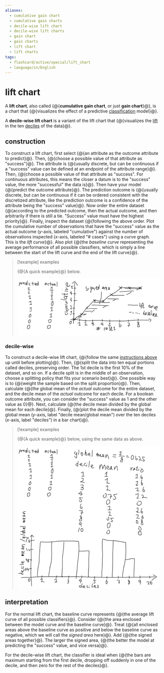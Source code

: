 ```yaml
---
aliases:
  - cumulative gain chart
  - cumulative gain charts
  - decile-wise lift chart
  - decile-wise lift charts
  - gain chart
  - gain charts
  - lift chart
  - lift charts
tags:
  - flashcard/active/special/lift_chart
  - language/in/English
---
```


# lift chart

A __lift chart__, also called {@{__cumulative gain chart__, or just __gain chart__}@}, is a chart that {@{visualizes the effect of a predictive [classification](../general/statistical%20classification.md) model}@}. <!--SR:!2026-06-19,552,278!2026-01-21,437,298-->

A __decile-wise lift chart__ is a variant of the lift chart that {@{visualizes the [lift](../general/association%20rule%20learning.md#lift) in the ten [deciles](../general/decile.md) of the data}@}. <!--SR:!2026-08-11,595,310-->

## construction

To construct a lift chart, first select {@{an attribute as the outcome attribute to predict}@}. Then, {@{choose a possible value of that attribute as "success"}@}. The attribute is {@{usually discrete, but can be continuous if a "success" value can be defined at an endpoint of the attribute range}@}. Then, {@{choose a possible value of that attribute as "success". For continuous attributes, this means the closer a datum is to the "success" value, the more "successful" the data is}@}. Then have your model {@{predict the outcome attribute}@}. The prediction outcome is {@{usually discrete, but can be continuous if it can be ordered consistent with the discretized attribute, like the prediction outcome is a confidence of the attribute being the "success" value}@}. Now order the entire dataset {@{according to the predicted outcome, then the actual outcome, and then arbitrarily if there is still a tie. "Success" value must have the highest priority}@}. Finally, inspect the dataset {@{following the above order. Plot the cumulative number of observations that have the "success" value as the actual outcome (_y_-axis, labeled "cumulative") against the number of observations inspected (_x_-axis, labeled "# cases") using a curve graph. This is the _lift curve_}@}. Also plot {@{the _baseline curve_ representing the average performance of all possible classifiers, which is simply a line between the start of the lift curve and the end of the lift curve}@}. <!--SR:!2026-03-26,525,310!2026-06-29,580,290!2025-09-02,348,298!2025-08-07,311,270!2026-02-15,486,298!2025-06-25,283,278!2025-01-31,185,270!2025-01-06,168,280!2025-02-23,201,280-->

> [!example] examples
>
> {@{A quick example}@} below.
>
> ![lift chart example](attachments/Pasted%20image%2020240322145601.png) <!--SR:!2025-11-29,425,290-->

### decile-wise

To construct a decile-wise lift chart, {@{follow the same [instructions above](#construction) up until before plotting}@}. Then, {@{split the data into ten equal portions called deciles, preserving order. The 1st decile is the first 10% of the dataset, and so on. If a decile split is in the middle of an observation, choose a splitting policy that fits your scenario best}@}. One possible way is to {@{weight the sample based on the split proportion}@}. Then, calculate {@{the global mean of the _actual_ outcome for the entire dataset, and the decile mean of the _actual_ outcome for each decile. For a boolean outcome attribute, you can consider the "success" value as 1 and the other value as 0}@}. Next, calculate {@{the decile mean divided by the global mean for each decile}@}. Finally, {@{plot the decile mean divided by the global mean (_y_-axis, label "decile mean/global mean") over the ten deciles (_x_-axis, label "deciles") in a bar chart}@}. <!--SR:!2025-01-23,200,278!2025-08-13,330,290!2025-05-04,232,250!2025-02-18,186,250!2025-10-07,364,290!2025-10-06,327,250-->

> [!example] examples
>
> {@{A quick example}@} below, using the same data as above.
>
> ![decile-wise lift chart example](attachments/Pasted%20image%2020240322164126.png) <!--SR:!2025-08-05,309,270-->

## interpretation

For the normal lift chart, the baseline curve represents {@{the average lift curve of all possible classifiers}@}. Consider {@{the area enclosed between the model curve and the baseline curve}@}. Treat {@{all enclosed areas above the baseline curve as positive and below the baseline curve as negative, which we will call the _signed area_ here}@}. Add {@{the signed areas together}@}. The larger the signed area, {@{the better the model at predicting the "success" value, and vice versa}@}. <!--SR:!2025-07-09,309,298!2026-09-10,675,330!2025-08-29,333,290!2027-01-22,776,330!2026-08-29,665,330-->

For the decile-wise lift chart, the classifier is ideal when {@{the bars are maximum starting from the first decile, dropping off suddenly in one of the decile, and then zero for the rest of the deciles}@}. <!--SR:!2026-10-17,669,298-->
